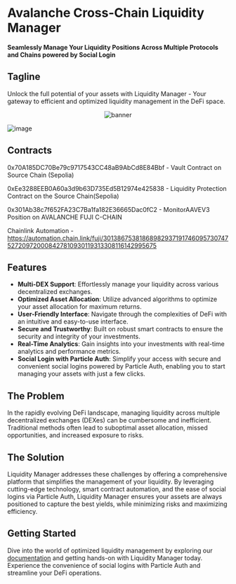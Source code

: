 # Avalanche Cross-Chain Liquidity Manager

**Seamlessly Manage Your Liquidity Positions Across Multiple Protocols and Chains powered by Social Login**

## Tagline
Unlock the full potential of your assets with Liquidity Manager - Your gateway to efficient and optimized liquidity management in the DeFi space.

<p align="center">
  <img src="https://github.com/kamalbuilds/Liquidity_Manager/assets/95926324/b0d6e79c-a8cb-4353-98e2-f86c55887ed5" alt="banner" />
</p>

![image](https://github.com/kamalbuilds/Liquidity_Manager/assets/95926324/707ad3ad-a67a-40a7-bba1-98e1541df9c4)

## Contracts 

0x70A185DC70Be79c9717543CC48aB9AbCd8E84Bbf - Vault Contract on Source Chain (Sepolia)

0xEe3288EEB0A60a3d9b63D735Ed5B12974e425838 - Liquidity Protection Contract on the Source Chain(Sepolia)

0x301Ab38c7f652FA23C7Ba1fa182E36665Dac0fC2 - MonitorAAVEV3 Position on AVALANCHE FUJI C-CHAIN

Chainlink Automation - https://automation.chain.link/fuji/30138675381868982937191746095730747527209720008427810930119313308116142995675

## Features
- **Multi-DEX Support**: Effortlessly manage your liquidity across various decentralized exchanges.
- **Optimized Asset Allocation**: Utilize advanced algorithms to optimize your asset allocation for maximum returns.
- **User-Friendly Interface**: Navigate through the complexities of DeFi with an intuitive and easy-to-use interface.
- **Secure and Trustworthy**: Built on robust smart contracts to ensure the security and integrity of your investments.
- **Real-Time Analytics**: Gain insights into your investments with real-time analytics and performance metrics.
- **Social Login with Particle Auth**: Simplify your access with secure and convenient social logins powered by Particle Auth, enabling you to start managing your assets with just a few clicks.

## The Problem
In the rapidly evolving DeFi landscape, managing liquidity across multiple decentralized exchanges (DEXes) can be cumbersome and inefficient. Traditional methods often lead to suboptimal asset allocation, missed opportunities, and increased exposure to risks.

## The Solution
Liquidity Manager addresses these challenges by offering a comprehensive platform that simplifies the management of your liquidity. By leveraging cutting-edge technology, smart contract automation, and the ease of social logins via Particle Auth, Liquidity Manager ensures your assets are always positioned to capture the best yields, while minimizing risks and maximizing efficiency.

## Getting Started
Dive into the world of optimized liquidity management by exploring our [documentation](https://github.com/kamalbuilds/Liquidity_Manager) and getting hands-on with Liquidity Manager today. Experience the convenience of social logins with Particle Auth and streamline your DeFi operations.